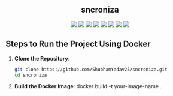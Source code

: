 <h2 align="center">sncroniza</h2>

<p align="center">
  <img src="https://img.shields.io/badge/Node.js-339933?style=for-the-badge&logo=nodedotjs&logoColor=white" />
  <img src="https://img.shields.io/badge/Express.js-000000?style=for-the-badge&logo=express&logoColor=white" />
  <img src="https://img.shields.io/badge/WebSocket-000000?style=for-the-badge&logo=websocket&logoColor=white" />
  <img src="https://img.shields.io/badge/Localtunnel-FF69B4?style=for-the-badge" />
  <img src="https://img.shields.io/badge/HTML5-E34F26?style=for-the-badge&logo=html5&logoColor=white" />
  <img src="https://img.shields.io/badge/CSS3-1572B6?style=for-the-badge&logo=css3&logoColor=white" />
  <img src="https://img.shields.io/badge/JavaScript-F7DF1E?style=for-the-badge&logo=javascript&logoColor=black" />
  <img src="https://img.shields.io/badge/Docker-2496ED?style=for-the-badge&logo=docker&logoColor=white" />
</p>

## Steps to Run the Project Using Docker

1. **Clone the Repository**:
   ```bash
   git clone https://github.com/ShubhamYadav25/sncroniza.git
   cd sncroniza
2. **Build the Docker Image**:
   docker build -t your-image-name .


